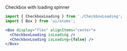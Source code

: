 Checkbox with loading spinner

```jsx harmony
import { CheckboxLoading } from './CheckboxLoading';
import { Box } from 'ui/atoms';

<Box display="flex" alignItems="center">
  <CheckboxLoading isLoading />
  <CheckboxLoading isLoading={false} />
</Box>
```
